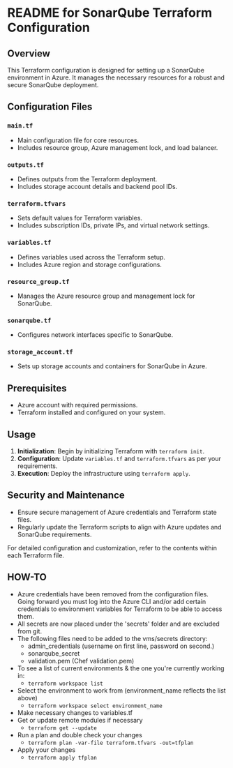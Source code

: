 # README for SonarQube Terraform Configuration

## Overview
This Terraform configuration is designed for setting up a SonarQube environment in Azure. It manages the necessary resources for a robust and secure SonarQube deployment.

## Configuration Files

### `main.tf`
- Main configuration file for core resources.
- Includes resource group, Azure management lock, and load balancer.

### `outputs.tf`
- Defines outputs from the Terraform deployment.
- Includes storage account details and backend pool IDs.

### `terraform.tfvars`
- Sets default values for Terraform variables.
- Includes subscription IDs, private IPs, and virtual network settings.

### `variables.tf`
- Defines variables used across the Terraform setup.
- Includes Azure region and storage configurations.

### `resource_group.tf`
- Manages the Azure resource group and management lock for SonarQube.

### `sonarqube.tf`
- Configures network interfaces specific to SonarQube.

### `storage_account.tf`
- Sets up storage accounts and containers for SonarQube in Azure.

## Prerequisites
- Azure account with required permissions.
- Terraform installed and configured on your system.

## Usage
1. **Initialization**: Begin by initializing Terraform with `terraform init`.
2. **Configuration**: Update `variables.tf` and `terraform.tfvars` as per your requirements.
3. **Execution**: Deploy the infrastructure using `terraform apply`.

## Security and Maintenance
- Ensure secure management of Azure credentials and Terraform state files.
- Regularly update the Terraform scripts to align with Azure updates and SonarQube requirements.

For detailed configuration and customization, refer to the contents within each Terraform file.

## HOW-TO

* Azure credentials have been removed from the configuration files. Going forward you must log into the Azure CLI and/or add certain credentials to environment variables for Terraform to be able to access them.
* All secrets are now placed under the 'secrets' folder and are excluded from git. 
* The following files need to be added to the vms/secrets directory:
  * admin_credentials (username on first line, password on second.)
  * sonarqube_secret
  * validation.pem (Chef validation.pem)
* To see a list of current environments & the one you're currently working in:
  * `terraform workspace list`
* Select the environment to work from (environment_name reflects the list above)
  * `terraform workspace select environment_name`
* Make necessary changes to variables.tf
* Get or update remote modules if necessary
  * `terraform get --update`
* Run a plan and double check your changes
  * `terraform plan -var-file terraform.tfvars -out=tfplan`
* Apply your changes
  * `terraform apply tfplan`

